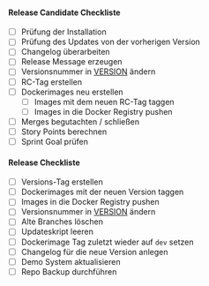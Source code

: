 #### Release Candidate Checkliste
- [ ] Prüfung der Installation
- [ ] Prüfung des Updates von der vorherigen Version
- [ ] Changelog überarbeiten
- [ ] Release Message erzeugen
- [ ] Versionsnummer in [VERSION](VERSION) ändern
- [ ] RC-Tag erstellen
- [ ] Dockerimages neu erstellen
  - [ ] Images mit dem neuen RC-Tag taggen
  - [ ] Images in die Docker Registry pushen
- [ ] Merges begutachten / schließen
- [ ] Story Points berechnen
- [ ] Sprint Goal prüfen

#### Release Checkliste
- [ ] Versions-Tag erstellen
- [ ] Dockerimages mit der neuen Version taggen
- [ ] Images in die Docker Registry pushen
- [ ] Versionsnummer in [VERSION](VERSION) ändern
- [ ] Alte Branches löschen
- [ ] Updateskript leeren
- [ ] Dockerimage Tag zuletzt wieder auf `dev` setzen
- [ ] Changelog für die neue Version anlegen
- [ ] Demo System aktualisieren
- [ ] Repo Backup durchführen
